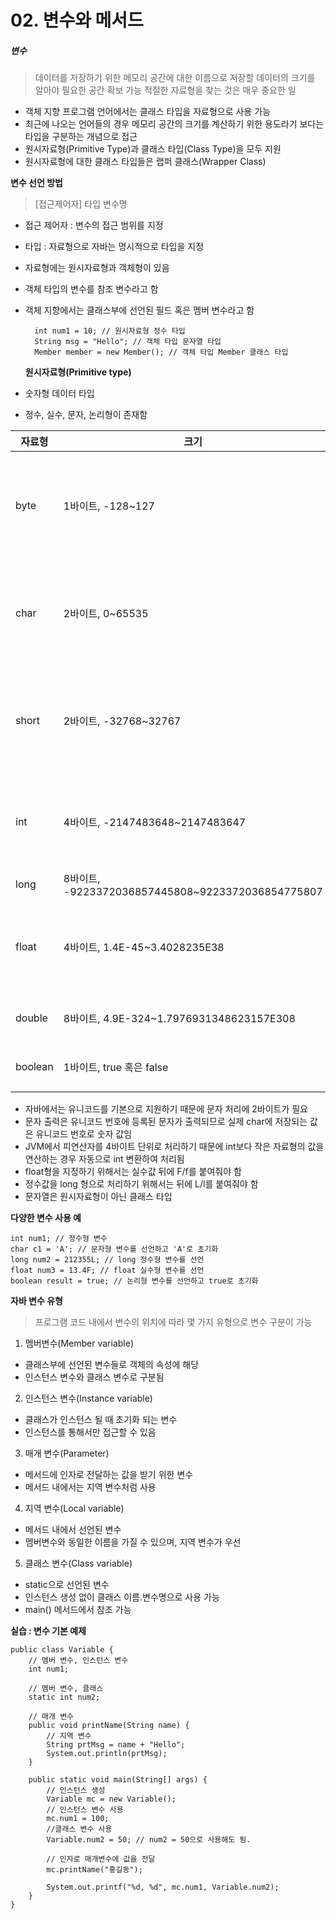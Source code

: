 # 02. 변수와 메서드
##### 변수
> 데이터를 저장하기 위한 메모리 공간에 대한 이름으로 저장할 데이터의 크기를 알아야 필요한 공간 확보 가능
> 적절한 자료형을 찾는 것은 매우 중요한 일

- 객체 지향 프로그램 언어에서는 클래스 타입을 자료형으로 사용 가능
- 최근에 나오는 언어들의 경우 메모리 공간의 크기를 계산하기 위한 용도라기 보다는 타입을 구분하는 개념으로 접근
- 원시자료형(Primitive Type)과 클래스 타입(Class Type)을 모두 지원
- 원시자료형에 대한 클래스 타입들은 랩퍼 클래스(Wrapper Class)

**변수 선언 방법**
> [접근제어자] 타입 변수명

- 접근 제어자 : 변수의 접근 범위를 지정
- 타입 : 자료형으로 자바는 명시적으로 타입을 지정
- 자료형에는 원시자료형과 객체형이 있음
- 객체 타입의 변수를 참조 변수라고 함
- 객체 지향에서는 클래스부에 선언된 필드 혹은 멤버 변수라고 함

        int num1 = 10; // 원시자료형 정수 타입
        String msg = "Hello"; // 객체 타입 문자열 타입
        Member member = new Member(); // 객체 타입 Member 클래스 타입
    
  **원시자료형(Primitive type)**
 - 숫자형 데이터 타입
 - 정수, 실수, 문자, 논리형이 존재함

|자료형|크기|설명|
|------|----------------------------|--------------------------------------------|
|byte|1바이트, -128~127|가장 작은 단위를 8Bit로 구성된 1Byte를 기본으로 함|
|char|2바이트, 0~65535|음수를 포함하지 않은 unsigned 자료형으로 문자 표현에 적합|
|short|2바이트, -32768~32767|음수를 표현한 2바이트 크기의 자료형, 작은 데이터 처리에 적헙|
|int|4바이트, -2147483648~2147483647|정수의 기본 자료형이지만 충분한 크기가 아님에 주의|
|long|8바이트, -9223372036857445808~9223372036854775807||
|float|4바이트, 1.4E-45~3.4028235E38|실수형의 기본형이 아니므로 숫자 뒤에 f를 붙여 사용|
|double|8바이트, 4.9E-324~1.7976931348623157E308|실수형의 기본 자료형|
|boolean|1바이트, true 혹은 false|논리형으로 참, 거짓을 표현|
- 자바에서는 유니코드를 기본으로 지원하기 때문에 문자 처리에 2바이트가 필요  
- 문자 출력은 유니코드 번호에 등록된 문자가 출력되므로 실제 char에 저장되는 값은 유니코드 번호로 숫자 값임  
- JVM에서 피연산자를 4바이트 단위로 처리하기 때문에 int보다 작은 자료형의 값을 연산하는 경우 자동으로 int 변환하여 처리됨  
- float형을 지정하기 위해서는 실수값 뒤에 F/f를 붙여줘야 함  
- 정수값을 long 형으로 처리하기 위해서는 뒤에 L/l를 붙여줘야 함  
- 문자열은 원시자료형이 아닌 클래스 타입  

**다양한 변수 사용 예**

    int num1; // 정수형 변수
    char c1 = 'A'; // 문자형 변수를 선언하고 'A'로 초기화
    long num2 = 212355L; // long 정수형 변수를 선언
    float num3 = 13.4F; // float 실수형 변수를 선언
    boolean result = true; // 논리형 변수를 선언하고 true로 초기화


**자바 변수 유형**
> 프로그램 코드 내에서 변수의 위치에 따라 몇 가지 유형으로 변수 구분이 가능

1. 멤버변수(Member variable)
- 클래스부에 선언된 변수들로 객체의 속성에 해당
- 인스턴스 변수와 클래스 변수로 구분됨


2. 인스턴스 변수(Instance variable)
- 클래스가 인스턴스 될 때 초기화 되는 변수 
- 인스턴스를 통해서만 접근할 수 있음


3. 매개 변수(Parameter)
- 메서드에 인자로 전달하는 값을 받기 위한 변수
- 메서드 내에서는 지역 변수처럼 사용


4. 지역 변수(Local variable)
- 메서드 내에서 선언된 변수
- 멤버변수와 동일한 이름을 가질 수 있으며, 지역 변수가 우선


5. 클래스 변수(Class variable)
- static으로 선언된 변수
- 인스턴스 생성 없이 클래스 이름.변수명으로 사용 가능
- main() 메서드에서 참조 가능

**실습 : 변수 기본 예제**

    public class Variable { 
	    // 멤버 변수, 인스턴스 변수 
	    int num1;
	    
	    // 멤버 변수, 클래스
	    static int num2;
	    
	    // 매개 변수
	    public void printName(String name) {
		    // 지역 변수
		    String prtMsg = name + "Hello";
		    System.out.println(prtMsg);
		}
		
		public static void main(String[] args) {
			// 인스턴스 생성
			Variable mc = new Variable();
			// 인스턴스 변수 사용
			mc.num1 = 100;
			//클래스 변수 사용
			Variable.num2 = 50; // num2 = 50으로 사용해도 됨.
			
			// 인자로 매개변수에 값을 전달
			mc.printName("홍길동");
			
			System.out.printf("%d, %d", mc.num1, Variable.num2);
		}
	}

